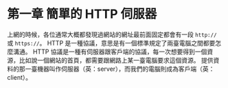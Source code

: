 # 第一章 簡單的 HTTP 伺服器

上網的時候，各位通常大概都發現過網站的網址最前面固定都會有一段 `http://` 或 `https://`。
HTTP 是一種協議，意思是有一個標準規定了兩臺電腦之間都要怎麼溝通。
HTTP 協議是一種有伺服器跟客戶端的協議，每一次想要得到一個資源，比如說一個網站的首頁，都需要跟網路上某一臺電腦要求這個資源。
提供資料的那一臺機器叫作伺服器（英：server），而我們的電腦則成為客戶端（英：client）。
